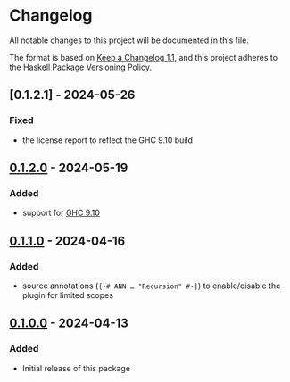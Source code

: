 # Changelog

All notable changes to this project will be documented in this file.

The format is based on [Keep a Changelog 1.1](https://keepachangelog.com/en/1.1.0/),
and this project adheres to the [Haskell Package Versioning Policy](https://pvp.haskell.org/).

## [0.1.2.1] - 2024-05-26

### Fixed

- the license report to reflect the GHC 9.10 build

## [0.1.2.0] - 2024-05-19

### Added

- support for [GHC 9.10](https://www.haskell.org/ghc/download_ghc_9_10_1.html)

## [0.1.1.0] - 2024-04-16

### Added

- source annotations (`{-# ANN … "Recursion" #-}`) to enable/disable the plugin
  for limited scopes

## [0.1.0.0] - 2024-04-13

### Added

- Initial release of this package

[0.1.2.0]: https://github.com/sellout/no-recursion/compare/v0.1.1.0...v0.1.2.0
[0.1.1.0]: https://github.com/sellout/no-recursion/compare/v0.1.0.0...v0.1.1.0
[0.1.0.0]: https://github.com/sellout/no-recursion/releases/tag/v0..1.0.0
